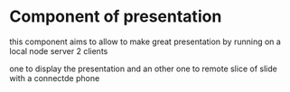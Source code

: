 # Component of presentation 

this component aims to allow to make great presentation by running on a local node server 2 clients

one to display the presentation and an other one to remote slice of slide with a connectde phone